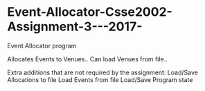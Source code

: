 # Event-Allocator-Csse2002-Assignment-3---2017-
Event Allocator program

Allocates Events to Venues.. Can load Venues from file..


Extra additions that are not required by the assignment:
Load/Save Allocations to file
Load Events from file
Load/Save Program state
